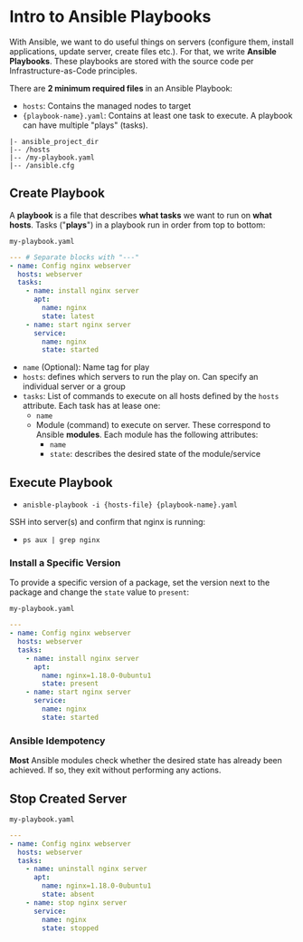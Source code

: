 # Intro to Ansible Playbooks

With Ansible, we want to do useful things on servers (configure them, install
applications, update server, create files etc.). For that, we write **Ansible
Playbooks**. These playbooks are stored with the source code per
Infrastructure-as-Code principles.

There are **2 minimum required files** in an Ansible Playbook:

- `hosts`: Contains the managed nodes to target
- `{playbook-name}.yaml`: Contains at least one task to execute. A playbook can
  have multiple "plays" (tasks).

```
|- ansible_project_dir
|-- /hosts
|-- /my-playbook.yaml
|-- /ansible.cfg
```

## Create Playbook

A **playbook** is a file that describes **what tasks** we want to run on **what
hosts**. Tasks ("**plays**") in a playbook run in order from top to bottom:

`my-playbook.yaml`

```yaml
--- # Separate blocks with "---"
- name: Config nginx webserver
  hosts: webserver
  tasks:
    - name: install nginx server
      apt:
        name: nginx
        state: latest
    - name: start nginx server
      service:
        name: nginx
        state: started
```

- `name` (Optional): Name tag for play
- `hosts`: defines which servers to run the play on. Can specify an individual
  server or a group
- `tasks`: List of commands to execute on all hosts defined by the `hosts`
  attribute. Each task has at lease one:
  - `name`
  - Module (command) to execute on server. These correspond to Ansible
    **modules**. Each module has the following attributes:
    - `name`
    - `state`: describes the desired state of the module/service

## Execute Playbook

- `anisble-playbook -i {hosts-file} {playbook-name}.yaml`

SSH into server(s) and confirm that nginx is running:

- `ps aux | grep nginx`

### Install a Specific Version

To provide a specific version of a package, set the version next to the package
and change the `state` value to `present`:

`my-playbook.yaml`

```yaml
---
- name: Config nginx webserver
  hosts: webserver
  tasks:
    - name: install nginx server
      apt:
        name: nginx=1.18.0-0ubuntu1
        state: present
    - name: start nginx server
      service:
        name: nginx
        state: started
```

### Ansible Idempotency

**Most** Ansible modules check whether the desired state has already been
achieved. If so, they exit without performing any actions.

## Stop Created Server

`my-playbook.yaml`

```yaml
---
- name: Config nginx webserver
  hosts: webserver
  tasks:
    - name: uninstall nginx server
      apt:
        name: nginx=1.18.0-0ubuntu1
        state: absent
    - name: stop nginx server
      service:
        name: nginx
        state: stopped
```
